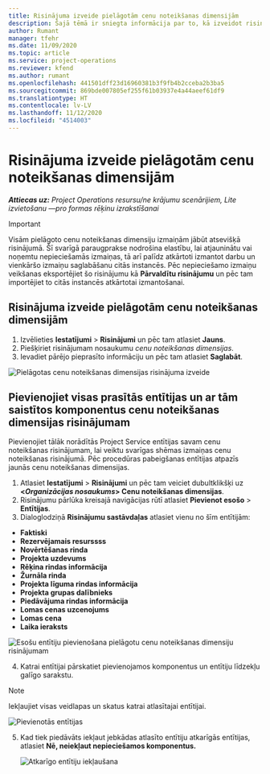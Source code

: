 ```yaml
---
title: Risinājuma izveide pielāgotām cenu noteikšanas dimensijām
description: Šajā tēmā ir sniegta informācija par to, kā izveidot risinājumus pielāgotām cenu noteikšanas dimensijām.
author: Rumant
manager: tfehr
ms.date: 11/09/2020
ms.topic: article
ms.service: project-operations
ms.reviewer: kfend
ms.author: rumant
ms.openlocfilehash: 441501dff23d16960381b3f9fb4b2cceba2b3ba5
ms.sourcegitcommit: 869bde007805ef255f61b03937e4a44aeef61df9
ms.translationtype: HT
ms.contentlocale: lv-LV
ms.lasthandoff: 11/12/2020
ms.locfileid: "4514003"
---
```

# <a name="create-a-solution-for-custom-pricing-dimensions"></a>Risinājuma izveide pielāgotām cenu noteikšanas dimensijām

 _**Attiecas uz:** Project Operations resursu/ne krājumu scenārijiem, Lite izvietošanu —pro formas rēķinu izrakstīšanai_ 

>[!IMPORTANT]
>Visām pielāgoto cenu noteikšanas dimensiju izmaiņām jābūt atsevišķā risinājumā. Šī svarīgā paraugprakse nodrošina elastību, lai atjauninātu vai noņemtu nepieciešamās izmaiņas, tā arī palīdz atkārtoti izmantot darbu un vienkāršo izmaiņu saglabāšanu citās instancēs. Pēc nepieciešamo izmaiņu veikšanas eksportējiet šo risinājumu kā **Pārvaldītu risinājumu** un pēc tam importējiet to citās instancēs atkārtotai izmantošanai.

## <a name="create-a-solution-for-custom-pricing-dimensions"></a>Risinājuma izveide pielāgotām cenu noteikšanas dimensijām

1.  Izvēlieties **Iestatījumi** > **Risinājumi** un pēc tam atlasiet **Jauns**.
2.  Piešķiriet risinājumam nosaukumu *<your organization name> cenu noteikšanas dimensijas*.
3. Ievadiet pārējo pieprasīto informāciju un pēc tam atlasiet **Saglabāt**.

  ![Pielāgotas cenu noteikšanas dimensijas risinājuma izveide](./media/Creation-of-custom-pricing-dimension-solution.png)
 
## <a name="add-all-required-entities-and-related-components-to-the-pricing-dimension-solution"></a>Pievienojiet visas prasītās entītijas un ar tām saistītos komponentus cenu noteikšanas dimensijas risinājumam

Pievienojiet tālāk norādītās Project Service entītijas savam cenu noteikšanas risinājumam, lai veiktu svarīgas shēmas izmaiņas cenu noteikšanas risinājumā. Pēc procedūras pabeigšanas entītijas atpazīs jaunās cenu noteikšanas dimensijas.

1.  Atlasiet **Iestatījumi** > **Risinājumi** un pēc tam veiciet dubultklikšķi uz **<*Organizācijas nosaukums*> Cenu noteikšanas dimensijas**.
2.  Risinājumu pārlūka kreisajā navigācijas rūtī atlasiet **Pievienot esošo** > **Entītijas**.
3.  Dialoglodziņā **Risinājumu sastāvdaļas** atlasiet vienu no šīm entītijām:
 
   - **Faktiski**
   - **Rezervējamais resurssss**
   - **Novērtēšanas rinda**
   - **Projekta uzdevums**
   - **Rēķina rindas informācija**
   - **Žurnāla rinda**
   - **Projekta līguma rindas informācija**
   - **Projekta grupas dalībnieks**
   - **Piedāvājuma rindas informācija**
   - **Lomas cenas uzcenojums**
   - **Lomas cena**
   - **Laika ieraksts**
 
   ![Esošu entītiju pievienošana pielāgotu cenu noteikšanas dimensiju risinājumam](./media/Existing-entities-to-PD-solution.png)
 
 4. Katrai entītijai pārskatiet pievienojamos komponentus un entītiju līdzekļu galīgo sarakstu. 

   >[!NOTE]
   > Iekļaujiet visas veidlapas un skatus katrai atlasītajai entītijai.

  ![Pievienotās entītijas](./media/solution-component-selection.png)


5.  Kad tiek piedāvāts iekļaut jebkādas atlasīto entītiju atkarīgās entītijas, atlasiet **Nē, neiekļaut nepieciešamos komponentus.**

    ![Atkarīgo entītiju iekļaušana](./media/Do-not-include-required.png)
